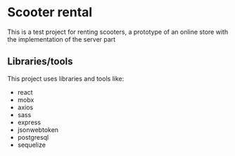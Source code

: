 # Scooter rental

This is a test project for renting scooters, a prototype of an online store with the implementation of the server part

## Libraries/tools

This project uses libraries and tools like:
- react
- mobx
- axios
- sass
- express
- jsonwebtoken
- postgresql
- sequelize
